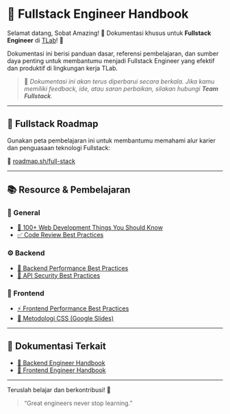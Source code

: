 # 📗 Fullstack Engineer Handbook

Selamat datang, Sobat Amazing! 👋
Dokumentasi khusus untuk **Fullstack Engineer** di [TLab](https://tlab.co.id/)! 🎉

Dokumentasi ini berisi panduan dasar, referensi pembelajaran, dan sumber daya penting untuk membantumu menjadi Fullstack Engineer yang efektif dan produktif di lingkungan kerja TLab.

> 📌 *Dokumentasi ini akan terus diperbarui secara berkala. Jika kamu memiliki feedback, ide, atau saran perbaikan, silakan hubungi **Team Fullstack**.*

---

## 🧭 Fullstack Roadmap

Gunakan peta pembelajaran ini untuk membantumu memahami alur karier dan penguasaan teknologi Fullstack:

🔗 [roadmap.sh/full-stack](https://roadmap.sh/full-stack)

---

## 📚 Resource & Pembelajaran

### 📘 General

* [🎥 100+ Web Development Things You Should Know](https://youtu.be/erEgovG9WBs?si=WPCSPyNUAZSrNwmd)
* [✅ Code Review Best Practices](https://roadmap.sh/best-practices/code-review)

### ⚙️ Backend

* [🚀 Backend Performance Best Practices](https://roadmap.sh/best-practices/backend-performance)
* [🔐 API Security Best Practices](https://roadmap.sh/best-practices/api-security)

### 🎨 Frontend

* [⚡ Frontend Performance Best Practices](https://roadmap.sh/best-practices/frontend-performance)
* [🎨 Metodologi CSS (Google Slides)](https://docs.google.com/presentation/d/1-qKMeKUKqUEsJE3onUYg7HXuimBFDkOWaEs9FAavups/edit#slide=id.g7c763257d0_0_0)

---

## 📂 Dokumentasi Terkait

* [📄 Backend Engineer Handbook](/documentation/team/backend)
* [📄 Frontend Engineer Handbook](/documentation/team/frontend)

---

Teruslah belajar dan berkontribusi! 🚀

> “Great engineers never stop learning.”
